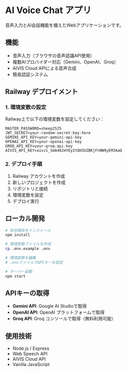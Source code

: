 # AI Voice Chat アプリ

音声入力とAI会話機能を備えたWebアプリケーションです。

## 機能

- 音声入力（ブラウザの音声認識API使用）
- 複数AIプロバイダー対応（Gemini、OpenAI、Groq）
- AIVIS Cloud APIによる音声合成
- 簡易認証システム

## Railway デプロイメント

### 1. 環境変数の設定

Railway上で以下の環境変数を設定してください：

```
MASTER_PASSWORD=sheep2525
JWT_SECRET=your-random-secret-key-here
GEMINI_API_KEY=your-gemini-api-key
OPENAI_API_KEY=your-openai-api-key
GROQ_API_KEY=your-groq-api-key
AIVIS_API_KEY=aivis_SmA482mYEy2tQH3UZBKjFnNW9yEM3AaQ
```

### 2. デプロイ手順

1. Railway アカウントを作成
2. 新しいプロジェクトを作成
3. リポジトリと接続
4. 環境変数を設定
5. デプロイ実行

## ローカル開発

```bash
# 依存関係をインストール
npm install

# 環境変数ファイルを作成
cp .env.example .env

# 環境変数を編集
# .envファイルでAPIキーを設定

# サーバー起動
npm start
```

## APIキーの取得

- **Gemini API**: Google AI Studioで取得
- **OpenAI API**: OpenAI プラットフォームで取得
- **Groq API**: Groq コンソールで取得（無料利用可能）

## 使用技術

- Node.js / Express
- Web Speech API
- AIVIS Cloud API
- Vanilla JavaScript